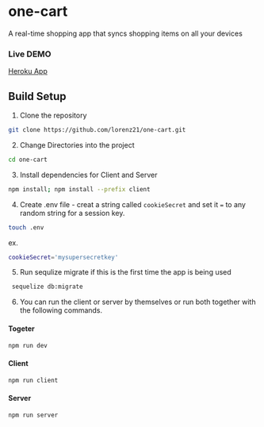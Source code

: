 # one-cart
A real-time shopping app that syncs shopping items on all your devices


### Live DEMO
[Heroku App](https://lorenz21-one-cart.herokuapp.com/)

## Build Setup

1. Clone the repository
  ```sh
  git clone https://github.com/lorenz21/one-cart.git
  ```

2. Change Directories into the project
  ```sh
  cd one-cart
  ```

3. Install dependencies for Client and Server
  ```sh
  npm install; npm install --prefix client
  ```

4. Create .env file - creat a string called `cookieSecret` and set it `=` to any random string for a session key. 

  ```sh
  touch .env
  ```
  ex. 
  ```sh
  cookieSecret='mysupersecretkey'
  ```

5. Run sequlize migrate if this is the first time the app is being used
  ```sh
   sequelize db:migrate
  ```

6. You can run the client or server by themselves or run both together with the following commands.

#### Togeter
```sh
npm run dev
```
#### Client
```sh
npm run client
```
#### Server
```sh
npm run server
```